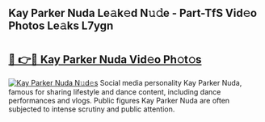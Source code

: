 ## Kay Parker Nuda Le𝚊k𝚎d N𝚞𝚍e - Part-TfS Vid𝚎o Photos Le𝚊ks L7ygn

# <h2><a href="http://fbewiy.evod.top/?m=Kay+Parker+Nuda">🔗 👉🔴 Kay Parker Nuda Vid𝚎o Ph𝚘t𝚘s</a></h2>

[![Kay Parker Nuda N𝚞d𝚎s](https://i.imgur.com/8V9OHl7.gif)](http://fbewiy.evod.top/?m=Kay+Parker+Nuda)
Social media personality Kay Parker Nuda, famous for sharing lifestyle and dance content, including dance performances and vlogs. Public figures Kay Parker Nuda are often subjected to intense scrutiny and public attention. 
